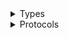 <details>
<summary>Types</summary>

  - [DynamoDbStreamsClient](/aws-sdk-swift/reference/0.x/AWSDynamoDBStreams/DynamoDbStreamsClient)
  - [DynamoDbStreamsClient.DynamoDbStreamsClientConfiguration](/aws-sdk-swift/reference/0.x/AWSDynamoDBStreams/DynamoDbStreamsClient.DynamoDbStreamsClientConfiguration)
  - [DynamoDbStreamsClientLogHandlerFactory](/aws-sdk-swift/reference/0.x/AWSDynamoDBStreams/DynamoDbStreamsClientLogHandlerFactory)
  - [DynamoDbStreamsClientTypes](/aws-sdk-swift/reference/0.x/AWSDynamoDBStreams/DynamoDbStreamsClientTypes)

</details>

<details>
<summary>Protocols</summary>

  - [DynamoDbStreamsClientProtocol](/aws-sdk-swift/reference/0.x/AWSDynamoDBStreams/DynamoDbStreamsClientProtocol)

</details>
